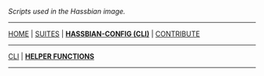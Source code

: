 _Scripts used in the Hassbian image._

***

[HOME](/) | [SUITES](/suites) | [**HASSBIAN-CONFIG (CLI)**](/cli) | [CONTRIBUTE](/contribute)

***

[CLI](/cli/cli) | [**HELPER FUNCTIONS**](/cli/helpers)

***
